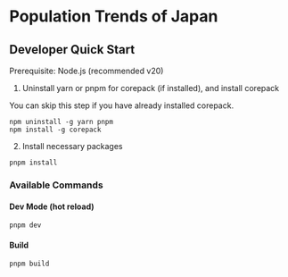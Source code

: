 # Population Trends of Japan

## Developer Quick Start

Prerequisite: Node.js (recommended v20)

1. Uninstall yarn or pnpm for corepack (if installed), and install corepack

You can skip this step if you have already installed corepack.

```shell
npm uninstall -g yarn pnpm
npm install -g corepack
```

2. Install necessary packages

```shell
pnpm install
```

### Available Commands

#### Dev Mode (hot reload)

```shell
pnpm dev
```

#### Build

```shell
pnpm build
```

